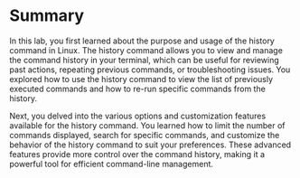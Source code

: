 # Summary

In this lab, you first learned about the purpose and usage of the history command in Linux. The history command allows you to view and manage the command history in your terminal, which can be useful for reviewing past actions, repeating previous commands, or troubleshooting issues. You explored how to use the history command to view the list of previously executed commands and how to re-run specific commands from the history.

Next, you delved into the various options and customization features available for the history command. You learned how to limit the number of commands displayed, search for specific commands, and customize the behavior of the history command to suit your preferences. These advanced features provide more control over the command history, making it a powerful tool for efficient command-line management.
